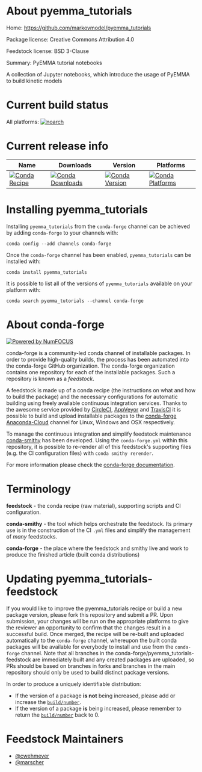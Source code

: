 <!--
# -*- mode: jinja -*-
-->

About pyemma_tutorials
======================

Home: https://github.com/markovmodel/pyemma_tutorials

Package license: Creative Commons Attribution 4.0

Feedstock license: BSD 3-Clause

Summary: PyEMMA tutorial notebooks

A collection of Jupyter notebooks, which introduce the usage of PyEMMA to build kinetic models


Current build status
====================

All platforms:
[![noarch](https://img.shields.io/circleci/project/github/conda-forge/pyemma_tutorials-feedstock/master.svg?label=noarch)](https://circleci.com/gh/conda-forge/pyemma_tutorials-feedstock)

Current release info
====================

| Name | Downloads | Version | Platforms |
| --- | --- | --- | --- |
| [![Conda Recipe](https://img.shields.io/badge/recipe-pyemma_tutorials-green.svg)](https://anaconda.org/conda-forge/pyemma_tutorials) | [![Conda Downloads](https://img.shields.io/conda/dn/conda-forge/pyemma_tutorials.svg)](https://anaconda.org/conda-forge/pyemma_tutorials) | [![Conda Version](https://img.shields.io/conda/vn/conda-forge/pyemma_tutorials.svg)](https://anaconda.org/conda-forge/pyemma_tutorials) | [![Conda Platforms](https://img.shields.io/conda/pn/conda-forge/pyemma_tutorials.svg)](https://anaconda.org/conda-forge/pyemma_tutorials) |

Installing pyemma_tutorials
===========================

Installing `pyemma_tutorials` from the `conda-forge` channel can be achieved by adding `conda-forge` to your channels with:

```
conda config --add channels conda-forge
```

Once the `conda-forge` channel has been enabled, `pyemma_tutorials` can be installed with:

```
conda install pyemma_tutorials
```

It is possible to list all of the versions of `pyemma_tutorials` available on your platform with:

```
conda search pyemma_tutorials --channel conda-forge
```


About conda-forge
=================

[![Powered by NumFOCUS](https://img.shields.io/badge/powered%20by-NumFOCUS-orange.svg?style=flat&colorA=E1523D&colorB=007D8A)](http://numfocus.org)

conda-forge is a community-led conda channel of installable packages.
In order to provide high-quality builds, the process has been automated into the
conda-forge GitHub organization. The conda-forge organization contains one repository
for each of the installable packages. Such a repository is known as a *feedstock*.

A feedstock is made up of a conda recipe (the instructions on what and how to build
the package) and the necessary configurations for automatic building using freely
available continuous integration services. Thanks to the awesome service provided by
[CircleCI](https://circleci.com/), [AppVeyor](https://www.appveyor.com/)
and [TravisCI](https://travis-ci.org/) it is possible to build and upload installable
packages to the [conda-forge](https://anaconda.org/conda-forge)
[Anaconda-Cloud](https://anaconda.org/) channel for Linux, Windows and OSX respectively.

To manage the continuous integration and simplify feedstock maintenance
[conda-smithy](https://github.com/conda-forge/conda-smithy) has been developed.
Using the ``conda-forge.yml`` within this repository, it is possible to re-render all of
this feedstock's supporting files (e.g. the CI configuration files) with ``conda smithy rerender``.

For more information please check the [conda-forge documentation](https://conda-forge.org/docs/).

Terminology
===========

**feedstock** - the conda recipe (raw material), supporting scripts and CI configuration.

**conda-smithy** - the tool which helps orchestrate the feedstock.
                   Its primary use is in the construction of the CI ``.yml`` files
                   and simplify the management of *many* feedstocks.

**conda-forge** - the place where the feedstock and smithy live and work to
                  produce the finished article (built conda distributions)


Updating pyemma_tutorials-feedstock
===================================

If you would like to improve the pyemma_tutorials recipe or build a new
package version, please fork this repository and submit a PR. Upon submission,
your changes will be run on the appropriate platforms to give the reviewer an
opportunity to confirm that the changes result in a successful build. Once
merged, the recipe will be re-built and uploaded automatically to the
`conda-forge` channel, whereupon the built conda packages will be available for
everybody to install and use from the `conda-forge` channel.
Note that all branches in the conda-forge/pyemma_tutorials-feedstock are
immediately built and any created packages are uploaded, so PRs should be based
on branches in forks and branches in the main repository should only be used to
build distinct package versions.

In order to produce a uniquely identifiable distribution:
 * If the version of a package **is not** being increased, please add or increase
   the [``build/number``](https://conda.io/docs/user-guide/tasks/build-packages/define-metadata.html#build-number-and-string).
 * If the version of a package **is** being increased, please remember to return
   the [``build/number``](https://conda.io/docs/user-guide/tasks/build-packages/define-metadata.html#build-number-and-string)
   back to 0.

Feedstock Maintainers
=====================

* [@cwehmeyer](https://github.com/cwehmeyer/)
* [@marscher](https://github.com/marscher/)

